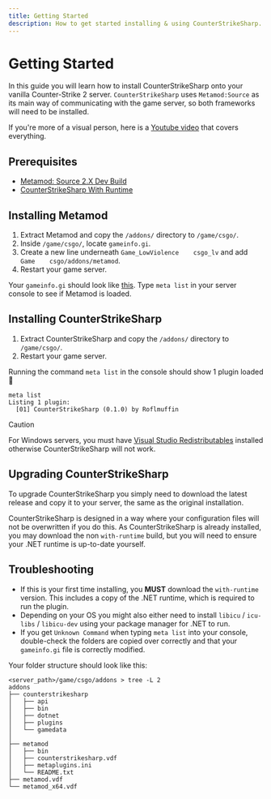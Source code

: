 ```yaml
---
title: Getting Started
description: How to get started installing & using CounterStrikeSharp.
---
```


# Getting Started

In this guide you will learn how to install CounterStrikeSharp onto your vanilla Counter-Strike 2 server. `CounterStrikeSharp` uses `Metamod:Source` as its main way of communicating with the game server, so both frameworks will need to be installed.

If you're more of a visual person, here is a <a href="https://www.youtube.com/watch?v=FlsKzStHJuY" target="_blank">Youtube video</a> that covers everything.

## Prerequisites
- <a href="https://www.sourcemm.net/downloads.php/?branch=master" target="_blank">Metamod: Source 2.X Dev Build</a>
- <a href="https://github.com/roflmuffin/CounterStrikeSharp/releases" target="_blank">CounterStrikeSharp With Runtime</a>

## Installing Metamod

1. Extract Metamod and copy the `/addons/` directory to `/game/csgo/`.
2. Inside `/game/csgo/`, locate `gameinfo.gi`.
3. Create a new line underneath `Game_LowViolence    csgo_lv` and add `Game    csgo/addons/metamod`.
4. Restart your game server.

Your `gameinfo.gi` should look like <a href="https://docs.cssharp.dev/images/gameinfogi-example.png" target="_blank">this</a>. Type `meta list` in your server console to see if Metamod is loaded.

## Installing CounterStrikeSharp

1. Extract CounterStrikeSharp and copy the `/addons/` directory to `/game/csgo/`.
2. Restart your game server.

Running the command `meta list` in the console should show 1 plugin loaded 🎉

```shell
meta list
Listing 1 plugin:
  [01] CounterStrikeSharp (0.1.0) by Roflmuffin
```

> [!CAUTION]
> For Windows servers, you must have <a href="https://aka.ms/vs/17/release/vc_redist.x64.exe" target="_blank">Visual Studio Redistributables</a> installed otherwise CounterStrikeSharp will not work.

## Upgrading CounterStrikeSharp

To upgrade CounterStrikeSharp you simply need to download the latest release and copy it to your server, the same as the original installation. 

CounterStrikeSharp is designed in a way where your configuration files will not be overwritten if you do this. As CounterStrikeSharp is already installed, you may download the non `with-runtime` build, but you will need to ensure your .NET runtime is up-to-date yourself. 

## Troubleshooting

- If this is your first time installing, you **MUST** download the `with-runtime` version. This includes a copy of the .NET runtime, which is required to run the plugin.
- Depending on your OS you might also either need to install `libicu` / `icu-libs` / `libicu-dev` using your package manager for .NET to run.
- If you get `Unknown Command` when typing `meta list` into your console, double-check the folders are copied over correctly and that your `gameinfo.gi` file is correctly modified.

Your folder structure should look like this:

```shell
<server_path>/game/csgo/addons > tree -L 2
addons
├── counterstrikesharp
│   ├── api
│   ├── bin
│   ├── dotnet
│   ├── plugins
│   └── gamedata
│
├── metamod
│   ├── bin
│   ├── counterstrikesharp.vdf
│   ├── metaplugins.ini
│   └── README.txt
├── metamod.vdf
└── metamod_x64.vdf
```
